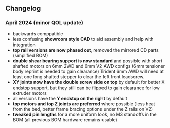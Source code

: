 ## Changelog
### April 2024 (minor QOL update)
- backwards comppatible
- less confusing **showroom style CAD** to aid assembly and help with integration
- **top rail versions are now phased out**, removed the mirrored CD parts (simplified BOM)
- **double shear bearing support is now standard** and possible with short shafted motors on 6mm 2WD and 6mm V2 AWD configs (6mm tensioner body reprint is needed to gain clearance) Trident 6mm AWD will need at least one long shafted stepper to clear the left front leadscrew. 
- **XY joints now have the double screw side on top** by default for better X endstop support, but they still can be flipped to gain clearance for low extruder motors
- all versions have the **Y endstop on the right** by default
- **top motors and top Z joints are preferred** where possible (less heat from the bed, better frame bracing options under the Z rails on V2)
- **tweaked pin lengths** for a more uniform look, no M3 standoffs in the BOM (all previous BOM hardware remains usable)
